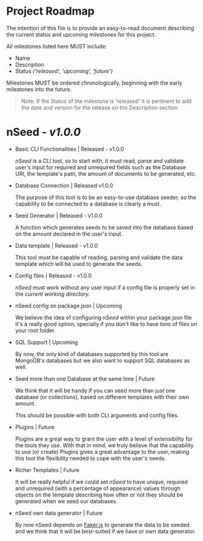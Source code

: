 # Project Roadmap

The intention of this file is to provide an easy-to-read document describing the current status and upcoming milestones for this project. 

All milestones listed here MUST include:

- Name
- Description
- Status _('released', 'upcoming', 'future')_

Milestones MUST be ordered chronologically, beginning with the early milestones into the future.

> Note: If the Status of the milestone is 'released' it is pertinent to add the date and version for the release on the Description section.

# nSeed - _v1.0.0_

- Basic CLI Functionalities | Released - v1.0.0 

  _nSeed_ is a CLI tool, so to start with, it must read, parse and validate user's input for required and unrequired fields such as the Database URI, the template's path, the amount of documents to be generated, etc.

- Database Connection | Released v1.0.0

  The purpose of this tool is to be an easy-to-use database seeder, so the capability to be connected to a database is clearly a must.

- Seed Generator | Released - v1.0.0

  A function which generates seeds to be saved into the database based on the amount declared in the user's input.

- Data template | Released - v1.0.0

  This tool must be capable of reading, parsing and validate the data template which will be used to generate the seeds.

- Config files | Released - v1.0.0

  _nSeed_ must work without any user input if a config file is properly set in the _current working directory._

- nSeed config on package.json | Upcoming
  
  We believe the idea of configuring _nSeed_ within your package.json file it's a really good option, specially if you don't like to have tons of files on your root folder.

- SQL Support | Upcoming

  By now, the only kind of databases supported by this tool are MongoDB's databases but we also want to support SQL databases as well.

- Seed more than one Database at the same time | Future

  We think that it will be handy if you can seed more than just one database (or collections), based on different templates with their own amount.

  This should be possible with both CLI arguments and config files.

- Plugins | Future

  Plugins are a great way to grant the user with a level of extensibility for the tools they use. With that in mind, we truly believe that the capability to use (or create) Plugins gives a great advantage to the user, making this tool the flexibility needed to cope with the user's needs.

- Richer Templates | Future

  It will be really helpful if we could set _nSeed_ to have unique, required and unrequired (with a percentage of appearance) values through objects on the template describing how often or not they should be generated when we seed our databases.
   
- nSeed own data generator | Future

  By now nSeed depends on [Faker.js](https://fakerjs.dev) to generate the data to be seeded and we think that it will be best-suited if we have or own data generator.
